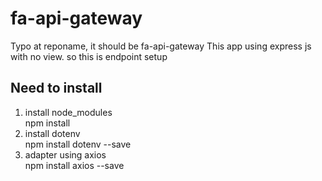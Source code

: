 # fa-api-gateway
Typo at reponame, it should be fa-api-gateway
This app using express js with no view. so this is endpoint setup

## Need to install
1. install node_modules<br>
    npm install
2. install dotenv<br>
    npm install dotenv --save
3. adapter using axios<br>
    npm install axios --save
